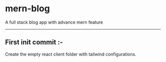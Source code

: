 # mern-blog

A full stack blog app with advance mern feature

<hr/>

## First init commit :-

Create the empty react client folder with tailwind configurations.
